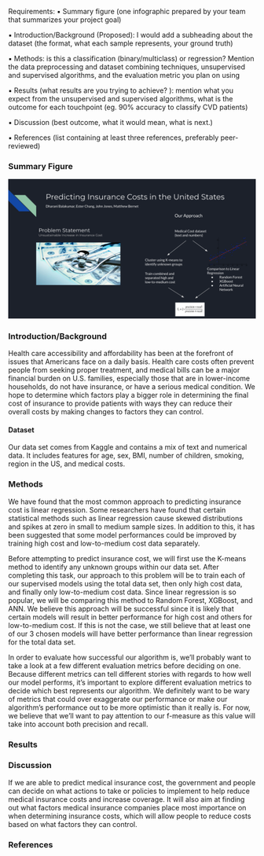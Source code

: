 Requirements:
▪ Summary figure (one infographic prepared by your team that summarizes your project goal)

▪ Introduction/Background (Proposed): I would add a subheading about the dataset (the format, what each sample represents, your ground truth)

▪ Methods: is this a classification (binary/multiclass) or regression? Mention the data preprocessing and dataset combining techniques, unsupervised and supervised algorithms, and the evaluation metric you plan on using 

▪ Results (what results are you trying to achieve? ): mention what you expect from the unsupervised and supervised algorithms, what is the outcome for each touchpoint (eg. 90% accuracy to classify CVD patients)

▪ Discussion (best outcome, what it would mean, what is next.)

▪ References (list containing at least three references, preferably peer-reviewed)

### Summary Figure
![Summary Figure](https://github.com/EsterChang/CS4641/blob/gh-pages/Project%20Proposal%20Slide.png)

### Introduction/Background

Health care accessibility and affordability has been at the forefront of issues that
Americans face on a daily basis. Health care costs often prevent people from seeking
proper treatment, and medical bills can be a major financial burden on U.S. families,
especially those that are in lower-income households, do not have insurance, or have a
serious medical condition. We hope to determine which factors play a bigger role in
determining the final cost of insurance to provide patients with ways they can reduce
their overall costs by making changes to factors they can control.
#### Dataset
Our data set comes from Kaggle and contains a mix of text and numerical data. It
includes features for age, sex, BMI, number of children, smoking, region in the US, and
medical costs.


### Methods

We have found that the most common approach to predicting insurance cost is linear
regression. Some researchers have found that certain statistical methods such as linear
regression cause skewed distributions and spikes at zero in small to medium sample
sizes. In addition to this, it has been suggested that some model performances could be
improved by training high cost and low-to-medium cost data separately.

Before attempting to predict insurance cost, we will first use the K-means method to
identify any unknown groups within our data set. After completing this task, our
approach to this problem will be to train each of our supervised models using the total
data set, then only high cost data, and finally only low-to-medium cost data. Since linear
regression is so popular, we will be comparing this method to Random Forest, XGBoost, and ANN. 
We believe this approach will be successful since it is likely that certain
models will result in better performance for high cost and others for low-to-medium cost.
If this is not the case, we still believe that at least one of our 3 chosen models will have
better performance than linear regression for the total data set.

In order to evaluate how successful our algorithm is, we’ll probably want to take a look at
a few different evaluation metrics before deciding on one. Because different metrics can
tell different stories with regards to how well our model performs, it’s important to explore
different evaluation metrics to decide which best represents our algorithm. We definitely
want to be wary of metrics that could over exaggerate our performance or make our
algorithm’s performance out to be more optimistic than it really is. For now, we believe
that we’ll want to pay attention to our f-measure as this value will take into account both
precision and recall.

### Results

### Discussion

If we are able to predict medical insurance cost, the government and people can decide
on what actions to take or policies to implement to help reduce medical insurance costs
and increase coverage. It will also aim at finding out what factors medical insurance
companies place most importance on when determining insurance costs, which will allow
people to reduce costs based on what factors they can control.

### References


